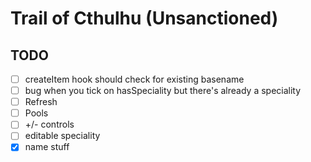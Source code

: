# Trail of Cthulhu (Unsanctioned)


## TODO

- [ ] createItem hook should check for existing basename
- [ ] bug when you tick on hasSpeciality but there's already a speciality
- [ ] Refresh
- [ ] Pools
- [ ] +/- controls
- [ ] editable speciality
- [x] name stuff